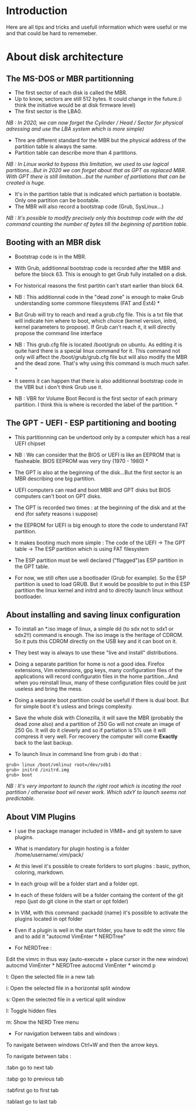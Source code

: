 # Introduction

Here are all tips and tricks and usefull information which were useful or me and that could be hard to rememeber.

# About disk architecture

## The MS-DOS or MBR partitionning

- The first sector of each disk is called the MBR.
- Up to know, sectors are still 512 bytes. It could change in the future.(i think the initiative would be at disk firmware level)
- The first sector is the LBA0.

*NB : In 2020, we can now forget the Cylinder / Head / Sector for physical adressing and use the LBA system which is more simple)*

- Thre are different standard for the MBR but the physical address of the partition table is always the same.
- Partition table can describe more than 4 partitions.

*NB : In Linux workd to bypass this limitation, we used to use logical partitions...But in 2020 we can forget about that as GPT as replaced MBR. With GPT there is still limitation...but the number of partiations that can be created is huge.*

- It's in the partition table that is indicated which partiation is bootable. Only one partition can be bootable.
- The MBR will also record a bootstrap code (Grub, SysLinux...)

*NB : It's possible to modify precisely only this boutstrap code with the dd command counting the number of bytes till the beginning of partition table.*

## Booting with an MBR disk

- Bootstrap code is in the MBR.

- With Grub, additionnal bootstrap code is recorded after the MBR and before the block 63. This is enough to get Grub fully installed on a disk. 

- For historical reasons the first partitin can't start earlier than block 64.

* NB : This additionnal code in the "dead zone" is enough to make Grub understanding some commone filesystems (FAT and Ext4) *

- But Grub will try to reach and read a grub.cfg file. This is a txt file that will indicate him where to boot, which choice (kernel version, initrd, kernel parameters to propose). If Grub can't reach it, it will directly propose the command line interface

* NB : This grub.cfg file is located /boot/grub on ubuntu. As editing it is quite hard there is a special linux command for it. This command not only will affect the /boot/grub/grub.cfg file but will also modify the MBR and the dead zone. That's why using this command is much much safer. *

- It seems it can happen that there is also additionnal bootstrap code in the VBR but i don't think Grub use it.

* NB :  VBR for Volume Boot Record is the first sector of each primary partition. I think this is where is recorded the label of the partition. *

## The GPT - UEFI - ESP partitioning and booting

- This partitionning can be undertood only by a computer which has a real UEFI chipset

* NB : We can consider that the BIOS or UEFI is like an EEPROM that is flasheable. BIOS EEPROM was very tiny (1970 - 1980) *

- The GPT is also at the beginning of the disk...But the first sector is an MBR describing one big partition.
- UEFI computers can read and boot MBR and GPT disks but BIOS computers can't boot on GPT disks.
- The GPT is recorded two times : at the beginning of the disk and at the end (for safety reasons i suppose)
- the EEPROM for UEFI is big enough to store the code to understand FAT partition. 
- It makes booting much more simple : The code of the UEFI -> The GPT table -> The ESP partition which is using FAT filesystem
- The ESP partition must be well declared  ("flagged")as ESP partition in the GPT table.

- For now, we still often use a bootloader (Grub for example). So the ESP partition is used to load GRUB. But it would be possible to put in this ESP partition the linux kernel and initrd and to directly launch linux without bootloader.


## About installing and saving linux configuration

- To install an \*.iso image of linux, a simple dd (to sdx not to sdx1 or sdx2!!) command is enough. The iso image is the heritage of CDROM. So it puts this CDROM directly on the USB key and it can boot on it.

- They best way is always to use these "live and install" distributions.

- Doing a separate partition for home is not a good idea. Firefox extensions, Vim extensions, gpg keys, many configuration files of the applications will record configuratin files in the home partition...And when you reinstall linux, many of these configuration files could be just useless and bring the mess.

- Doing a separate boot partition could be usefull if there is dual boot. But for simple boot it's usless and brings complexity.

- Save the whole disk with Clonezilla, it will save the MBR (probably the dead zone also) and a partition of 250 Go will not create an image of 250 Go. It will do it cleverly and so if partiation is 5% use it will compress it very well. For recovery the computer will come **Exactly** back to the last backup. 

- To launch linux in command line from grub i do that : 
~~~
grub> linux /boot/vmlinuz root=/dev/sdb1
grub> initrd /initrd.img
grub> boot
~~~

*NB : It's very important to launch the right root which is incating the root partition / otherwise boot wil never work. Which sdxY to launch seems not predictable.*

## About VIM Plugins

- I use the package manager included in VIM8+ and git system to save plugins.

- What is mandatory for plugin hosting is a folder /home/username/.vim/pack/

- At this level it's possible to create forlders to sort plugins : basic, python, coloring, markdown.

- In each group will be a folder start and a folder opt.

- In each of these folders will be a folder containg the content of the git repo (just do git clone in the start or opt folder)

- In VIM, with this command :packadd {name} it's possible to activate the plugins located in opt folder

- Even if a plugin is well in the start folder, you have to edit the vimrc file and to add it "autocmd VimEnter * NERDTree"

- For NERDTree :

Edit the vimrc in thus way (auto-execute + place cursor in the new window) 
autocmd VimEnter * NERDTree
autocmd VimEnter * wincmd p

t: Open the selected file in a new tab

i: Open the selected file in a horizontal split window

s: Open the selected file in a vertical split window

I: Toggle hidden files

m: Show the NERD Tree menu



- For navigation between tabs and windows : 

To navigate between windows 
Ctrl+W and then the arrow keys.

To navigate between tabs :

:tabn         go to next tab


:tabp         go to previous tab


:tabfirst     go to first tab


:tablast      go to last tab







